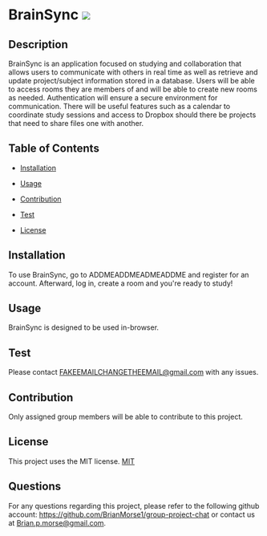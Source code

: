 # BrainSync ![](https://img.shields.io/badge/License:-MIT-lightgrey)
        
## Description
BrainSync is an application focused on studying and collaboration that allows users to communicate with others in real time as well as retrieve and update project/subject information stored in a database. Users will be able to access rooms they are members of and will be able to create new rooms as needed. Authentication will ensure a secure environment for communication. There will be useful features such as a calendar to coordinate study sessions and access to Dropbox should there be projects that need to share files one with another. 

## Table of Contents
* [Installation](#installation)

* [Usage](#usage)

* [Contribution](#contribution)

* [Test](#test)

* [License](#license)

    
## Installation
To use BrainSync, go to ADDMEADDMEADMEADDME and register for an account. Afterward, log in, create a room and you're ready to study!

## Usage
BrainSync is designed to be used in-browser. 

## Test
Please contact FAKEEMAILCHANGETHEEMAIL@gmail.com with any issues.

## Contribution
Only assigned group members will be able to contribute to this project. 

## License
This project uses the MIT license. 
[MIT](./LICENSE)

## Questions
For any questions regarding this project, please refer to the following github account: https://github.com/BrianMorse1/group-project-chat or contact us at Brian.p.morse@gmail.com. 
